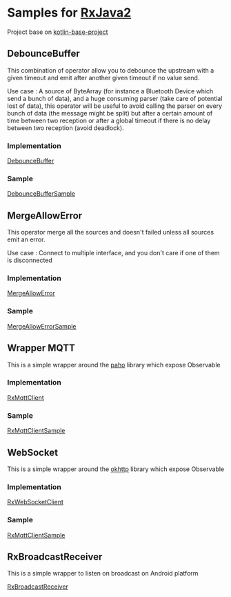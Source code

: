 # Samples for [RxJava2](https://github.com/ReactiveX/RxJava/)

Project base on [kotlin-base-project](https://github.com/TimoPtr/kotlin-base-project)

## DebounceBuffer
This combination of operator allow you to debounce the upstream with a given timeout and emit after another given timeout if no value send.

Use case : A source of ByteArray (for instance a Bluetooth Device which send a bunch of data), and a huge consuming parser (take care of potential lost of data),
this operator will be useful to avoid calling the parser on every bunch of data (the message might be split) but after a certain amount of
time between two reception or after a global timeout if there is no delay between two reception (avoid deadlock).

### Implementation

[DebounceBuffer](app/src/main/kotlin/com/github/timoptr/sample/rxjava/operators/DebounceBuffer.kt)

### Sample

[DebounceBufferSample](app/src/test/kotlin/com/github/timoptr/sample/rxjava/operators/DebounceBufferTest.kt)


## MergeAllowError
This operator merge all the sources and doesn't failed unless all sources emit an error.

Use case : Connect to multiple interface, and you don't care if one of them is disconnected


### Implementation

[MergeAllowError](app/src/main/kotlin/com/github/timoptr/sample/rxjava/operators/MergeAllowError.kt)

### Sample

[MergeAllowErrorSample](app/src/test/kotlin/com/github/timoptr/sample/rxjava/operators/MergeAllowErrorTest.kt)

## Wrapper MQTT
This is a simple wrapper around the [paho](https://github.com/eclipse/paho.mqtt.java) library which expose Observable

### Implementation 

[RxMqttClient](app/src/main/kotlin/com/github/timoptr/sample/rxjava/wrapper/RxMqttClient.kt)

### Sample 

[RxMqttClientSample](app/src/test/kotlin/com/github/timoptr/sample/rxjava/wrapper/RxMqttClientTest.kt)


## WebSocket
This is a simple wrapper around the [okhttp](https://github.com/square/okhttp) library which expose Observable

### Implementation 

[RxWebSocketClient](app/src/main/kotlin/com/github/timoptr/sample/rxjava/wrapper/RxWebSocketClient.kt)

### Sample 

[RxMqttClientSample](app/src/test/kotlin/com/github/timoptr/sample/rxjava/wrapper/RxWebSocketClientTest.kt)


## RxBroadcastReceiver
This is a simple wrapper to listen on broadcast on Android platform

[RxBroadcastReceiver](https://gist.github.com/TimoPtr/572c4b3ec001b036de1c305a3ad9bd60)